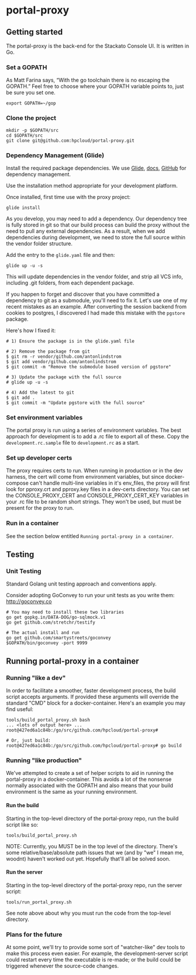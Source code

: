 # portal-proxy

## Getting started

The portal-proxy is the back-end for the Stackato Console UI. It is written in Go.

### Set a GOPATH
As Matt Farina says, “With the go toolchain there is no escaping the GOPATH.”  Feel free to choose where your GOPATH variable points to, just be sure you set one.
```
export GOPATH=~/gop
```

### Clone the project
```
mkdir -p $GOPATH/src
cd $GOPATH/src
git clone git@github.com:hpcloud/portal-proxy.git
```

### Dependency Management (Glide)
Install the required package dependencies. We use [Glide](https://glide.sh), [docs](http://glide.readthedocs.io/en/latest/), [GitHub](https://github.com/Masterminds/glide) for dependency management.

Use the installation method appropriate for your development platform.

Once installed, first time use with the proxy project:
```
glide install
```

As you develop, you may need to add a dependency. Our dependency tree is fully
stored in git so that our build process can build the proxy without the need to
pull any external dependencies. As a result, when we add dependencies during
development, we need to store the full source within the vendor folder structure.

Add the entry to the `glide.yaml` file and then:
```
glide up -u -s
```
This will update dependencies in the vendor folder, and strip all VCS info,
including .git folders, from each dependent package.

If you happen to forget and discover that you have committed a dependency to git
as a submodule, you'll need to fix it. Let's use one of my recent mistakes as an
example. After converting the session backend from cookies to postgres,
I discovered I had made this mistake with the `pgstore` package.

Here's how I fixed it:
```
# 1) Ensure the package is in the glide.yaml file

# 2) Remove the package from git
$ git rm -r vendor/github.com/antonlindstrom
$ git add vendor/github.com/antonlindstrom
$ git commit -m "Remove the submodule based version of pgstore"

# 3) Update the package with the full source
# glide up -u -s

# 4) Add the latest to git
$ git add .
$ git commit -m "Update pgstore with the full source"
```

### Set environment variables

The portal proxy is run using a series of environment variables. The best approach for development is to add a .rc file to export all of these. Copy the `development.rc.sample` file to `development.rc` as a start.

### Set up developer certs

The proxy requires certs to run. When running in production or in the dev harness, the cert will come from environment variables, but since docker-compose can't handle multi-line variables in it's env_files, the proxy will first look for pproxy.crt and pproxy.key files in a dev-certs directory.  You can set the CONSOLE_PROXY_CERT and CONSOLE_PROXY_CERT_KEY variables in your .rc file to be random short strings. They won't be used, but must be present for the proxy to run.

### Run in a container
See the section below entitled `Running portal-proxy in a container`.

## Testing

### Unit Testing

Standard Golang unit testing approach and conventions apply.

Consider adopting GoConvey to run your unit tests as you write them:
http://goconvey.co

```
# You may need to install these two libraries
go get gopkg.in/DATA-DOG/go-sqlmock.v1
go get github.com/stretchr/testify

# The actual install and run
go get github.com/smartystreets/goconvey
$GOPATH/bin/goconvey -port 9999
```


## Running portal-proxy in a container

### Running "like a dev"

In order to facilitate a smoother, faster development process, the build script accepts arguments.  If provided these arguments will override the standard "CMD" block for a docker-container.  Here's an example you may find useful:
```
tools/build_portal_proxy.sh bash
... <lots of output here> ...
root@427ed6a1c84b:/go/src/github.com/hpcloud/portal-proxy#

# Or, just build:
root@427ed6a1c84b:/go/src/github.com/hpcloud/portal-proxy# go build
```

### Running "like production"

We've attempted to create a set of helper scripts to aid in running the portal-proxy in a docker-container.  This avoids a lot of the nonsense normally associated with the GOPATH and also means that your build environment is the same as your running environment.

#### Run the build

Starting in the top-level directory of the portal-proxy repo, run the build script like so:
```
tools/build_portal_proxy.sh
```
NOTE: Currently, you MUST be in the top level of the directory.  There's some relative/base/absolute path issues that we (and by "we" I mean me, woodnt) haven't worked out yet.  Hopefully that'll all be solved soon.

#### Run the server

Starting in the top-level directory of the portal-proxy repo, run the server script:
```
tools/run_portal_proxy.sh
```
See note above about why you must run the code from the top-level directory.

### Plans for the future
At some point, we'll try to provide some sort of "watcher-like" dev tools to make this process even easier. For example, the development-server script could restart every time the executable is re-made; or the build could be triggered whenever the source-code changes.
 
